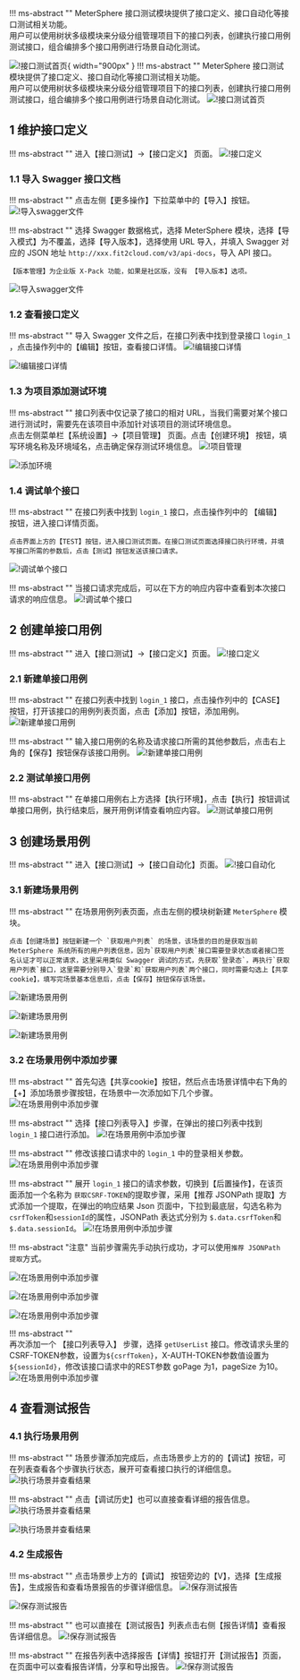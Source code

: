 !!! ms-abstract ""
    MeterSphere 接口测试模块提供了接口定义、接口自动化等接口测试相关功能。<br>
    用户可以使用树状多级模块来分级分组管理项目下的接口列表，创建执行接口用例测试接口，组合编排多个接口用例进行场景自动化测试。

![!接口测试首页](../img/quick_start/api/接口测试首页.png){ width="900px" }
!!! ms-abstract ""
    MeterSphere 接口测试模块提供了接口定义、接口自动化等接口测试相关功能。<br>
    用户可以使用树状多级模块来分级分组管理项目下的接口列表，创建执行接口用例测试接口，组合编排多个接口用例进行场景自动化测试。
![!接口测试首页](../img/quick_start/api/接口测试首页.png)

## 1 维护接口定义
!!! ms-abstract ""
    进入【接口测试】->【接口定义】 页面。
![!接口定义](../img/quick_start/api/接口定义.png)

### 1.1 导入 Swagger 接口文档
!!! ms-abstract ""
    点击左侧【更多操作】下拉菜单中的【导入】按钮。
![!导入swagger文件](../img/quick_start/api/导入swagger文件1.png)

!!! ms-abstract ""
    选择 Swagger 数据格式，选择 MeterSphere 模块，选择【导入模式】为不覆盖，选择【导入版本】，选择使用 URL 导入，并填入 Swagger 对应的 JSON 地址 `http://xxx.fit2cloud.com/v3/api-docs`，导入 API 接口。

    【版本管理】为企业版 X-Pack 功能，如果是社区版，没有 【导入版本】选项。 
![!导入swagger文件](../img/quick_start/api/导入swagger文件2.png)

### 1.2 查看接口定义
!!! ms-abstract ""
    导入 Swagger 文件之后，在接口列表中找到登录接口 `login_1` ，点击操作列中的【编辑】按钮，查看接口详情。
![!编辑接口详情](../img/quick_start/api/编辑接口详情1.png)

![!编辑接口详情](../img/quick_start/api/编辑接口详情2.png)

### 1.3 为项目添加测试环境
!!! ms-abstract ""
    接口列表中仅记录了接口的相对 URL，当我们需要对某个接口进行测试时，需要先在该项目中添加针对该项目的测试环境信息。<br>
    点击左侧菜单栏【系统设置】->【项目管理】 页面。点击【创建环境】 按钮，填写环境名称及环境域名，点击确定保存测试环境信息。
![!项目管理](../img/quick_start/api/环境管理.png)

![!添加环境](../img/quick_start/api/添加环境2.png)

### 1.4 调试单个接口
!!! ms-abstract ""
    在接口列表中找到 `login_1` 接口，点击操作列中的 【编辑】 按钮，进入接口详情页面。

    点击界面上方的【TEST】按钮，进入接口测试页面。在接口测试页面选择接口执行环境，并填写接口所需的参数后，点击【测试】按钮发送该接口请求。
![!调试单个接口](../img/quick_start/api/调试单个接口2.png)

!!! ms-abstract ""
    当接口请求完成后，可以在下方的响应内容中查看到本次接口请求的响应信息。
![!调试单个接口](../img/quick_start/api/调试单个接口3.png)

## 2 创建单接口用例
!!! ms-abstract ""
    进入【接口测试】->【接口定义】页面。
![!接口定义](../img/quick_start/api/接口定义.png)

### 2.1 新建单接口用例
!!! ms-abstract ""
    在接口列表中找到 `login_1` 接口，点击操作列中的【CASE】按钮，打开该接口的用例列表页面，点击【添加】按钮，添加用例。
![!新建单接口用例](../img/quick_start/api/新建单接口用例1.png)

!!! ms-abstract ""
    输入接口用例的名称及请求接口所需的其他参数后，点击右上角的【保存】按钮保存该接口用例。
![!新建单接口用例](../img/quick_start/api/新建单接口用例3.png)

### 2.2 测试单接口用例
!!! ms-abstract ""
    在单接口用例右上方选择【执行环境】，点击【执行】按钮调试单接口用例，执行结束后，展开用例详情查看响应内容。
![!测试单接口用例](../img/quick_start/api/测试单接口用例1.png)

## 3 创建场景用例
!!! ms-abstract ""
    进入【接口测试】->【接口自动化】页面。
![!接口自动化](../img/quick_start/api/接口自动化.png)

### 3.1 新建场景用例
!!! ms-abstract ""
    在场景用例列表页面，点击左侧的模块树新建 `MeterSphere` 模块。

    点击【创建场景】按钮新建一个 `获取用户列表` 的场景，该场景的目的是获取当前 MeterSphere 系统所有的用户列表信息，因为`获取用户列表`接口需要登录状态或者接口签名认证才可以正常请求，这里采用类似 Swagger 调试的方式，先获取`登录态`，再执行`获取用户列表`接口，这里需要分别导入`登录`和`获取用户列表`两个接口，同时需要勾选上【共享cookie】，填写完场景基本信息后，点击【保存】按钮保存该场景。
![!新建场景用例](../img/quick_start/api/新建场景用例1.png)

![!新建场景用例](../img/quick_start/api/接口自动化.png)

![!新建场景用例](../img/quick_start/api/新建场景用例3.png)

### 3.2 在场景用例中添加步骤
!!! ms-abstract ""
    首先勾选【共享cookie】按钮，然后点击场景详情中右下角的【+】添加场景步骤按钮，在场景中一次添加如下几个步骤。
![!在场景用例中添加步骤](../img/quick_start/api/在场景用例中添加步骤1.png)

!!! ms-abstract ""
    选择【接口列表导入】步骤，在弹出的接口列表中找到 `login_1` 接口进行添加。
![!在场景用例中添加步骤](../img/quick_start/api/在场景用例中添加步骤2.png)

!!! ms-abstract ""
    修改该接口请求中的 `login_1` 中的登录相关参数。
![!在场景用例中添加步骤](../img/quick_start/api/在场景用例中添加步骤3.png)

!!! ms-abstract ""
    展开 `login_1` 接口的请求参数，切换到【后置操作】，在该页面添加一个名称为 `获取CSRF-TOKEN`的提取步骤，采用【推荐 JSONPath 提取】方式添加一个提取，在弹出的响应结果 Json 页面中，下拉到最底层，勾选名称为`csrfToken`和`sessionId`的属性，JSONPath 表达式分别为 `$.data.csrfToken`和`$.data.sessionId`。
![!在场景用例中添加步骤](../img/quick_start/api/在场景用例中添加步骤4.png)

!!! ms-abstract "注意"
    当前步骤需先手动执行成功，才可以使用`推荐 JSONPath 提取`方式。

![!在场景用例中添加步骤](../img/quick_start/api/在场景用例中添加步骤5.png)

![!在场景用例中添加步骤](../img/quick_start/api/在场景用例中添加步骤6.png)

![!在场景用例中添加步骤](../img/quick_start/api/在场景用例中添加步骤7.png)

!!! ms-abstract ""   
    再次添加一个 【接口列表导入】 步骤，选择 `getUserList` 接口。修改请求头里的CSRF-TOKEN参数，设置为`${csrfToken}`，X-AUTH-TOKEN参数值设置为`${sessionId}`，修改该接口请求中的REST参数 goPage 为1，pageSize 为10。
![!在场景用例中添加步骤](../img/quick_start/api/在场景用例中添加步骤8.png)

## 4 查看测试报告
### 4.1 执行场景用例
!!! ms-abstract ""
    场景步骤添加完成后，点击场景步上方的的【调试】按钮，可在列表查看各个步骤执行状态，展开可查看接口执行的详细信息。
![!执行场景并查看结果](../img/quick_start/api/调试场景1.png)

!!! ms-abstract ""
    点击【调试历史】也可以直接查看详细的报告信息。
![!执行场景并查看结果](../img/quick_start/api/调试场景2.png)

![!执行场景并查看结果](../img/quick_start/api/调试场景3.png)

### 4.2 生成报告
!!! ms-abstract ""
    点击场景步上方的【调试】 按钮旁边的【V】，选择【生成报告】，生成报告和查看场景报告的步骤详细信息。
![!保存测试报告](../img/quick_start/api/生成报告1.png)

![!保存测试报告](../img/quick_start/api/生成报告2.png)

!!! ms-abstract ""
    也可以直接在【测试报告】列表点击右侧【报告详情】查看报告详细信息。
![!保存测试报告](../img/quick_start/api/生成报告3.png)

!!! ms-abstract ""
    在报告列表中选择报告【详情】按钮打开【测试报告】页面，在页面中可以查看报告详情，分享和导出报告。
![!保存测试报告](../img/quick_start/api/生成报告4.png)
